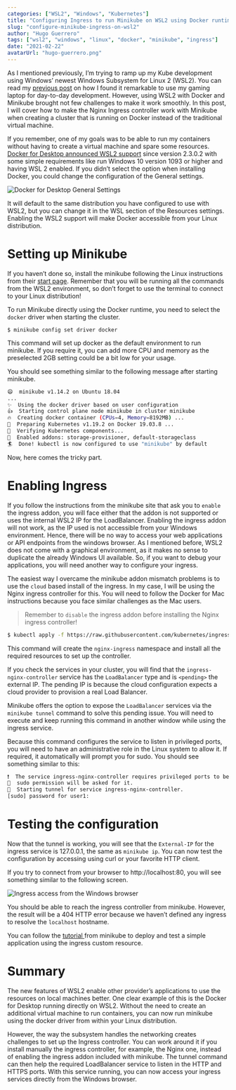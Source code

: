 ```yaml
---
categories: ["WSL2", "Windows", "Kubernetes"]
title: "Configuring Ingress to run Minikube on WSL2 using Docker runtime"
slug: "configure-minikube-ingress-on-wsl2"
author: "Hugo Guerrero"
tags: ["wsl2", "windows", "linux", "docker", "minikube", "ingress"]
date: "2021-02-22"
avatarUrl: "hugo-guerrero.png"
---
```


As I mentioned previously, I’m trying to ramp up my Kube development using Windows’ newest Windows Subsystem for Linux 2 (WSL2). You can read my [previous post](https://hellokube.dev/posts/developers-journey-to-wsl2-awesomeness/) on how I found it remarkable to use my gaming laptop for day-to-day development. However, using WSL2 with Docker and Minikube brought not few challenges to make it work smoothly. In this post, I will cover how to make the Nginx Ingress controller work with Minikube when creating a cluster that is running on Docker instead of the traditional virtual machine.


If you remember, one of my goals was to be able to run my containers without having to create a virtual machine and spare some resources. [Docker for Desktop announced WSL2 support](https://docs.docker.com/docker-for-windows/wsl/) since version 2.3.0.2 with some simple requirements like run Windows 10 version 1093 or higher and having WSL 2 enabled. If you didn’t select the option when installing Docker, you could change the configuration of the General settings.

![Docker for Desktop General Settings](/images/docker-wsl2.png)

It will default to the same distribution you have configured to use with WSL2, but you can change it in the WSL section of the Resources settings. Enabling the WSL2 support will make Docker accessible from your Linux distribution.

# Setting up Minikube

If you haven’t done so, install the minikube following the Linux instructions from their [start page](https://minikube.sigs.k8s.io/docs/start/). Remember that you will be running all the commands from the WSL2 environment, so don’t forget to use the terminal to connect to your Linux distribution!


To run Minikube directly using the Docker runtime, you need to select the `docker` driver when starting the cluster.

`$ minikube config set driver docker`

This command will set up docker as the default environment to run minikube. If you require it, you can add more CPU and memory as the preselected 2GB setting could be a bit low for your usage.

You should see something similar to the following message after starting minikube.

```sh
😄  minikube v1.14.2 on Ubuntu 18.04
...
✨  Using the docker driver based on user configuration
👍  Starting control plane node minikube in cluster minikube
🔥  Creating docker container (CPUs=4, Memory=8192MB) ...
🐳  Preparing Kubernetes v1.19.2 on Docker 19.03.8 ...
🔎  Verifying Kubernetes components...
🌟  Enabled addons: storage-provisioner, default-storageclass
🏄  Done! kubectl is now configured to use "minikube" by default
```

Now, here comes the tricky part. 

# Enabling Ingress

If you follow the instructions from the minikube site that ask you to `enable` the ingress addon, you will face either that the addon is not supported or uses the internal WSL2 IP for the LoadBalancer. Enabling the ingress addon will not work, as the IP used is not accessible from your Windows environment. Hence, there will be no way to access your web applications or API endpoints from the windows browser. As I mentioned before, WSL2 does not come with a graphical environment, as it makes no sense to duplicate the already Windows UI available. So, if you want to debug your applications, you will need another way to configure your ingress.

The easiest way I overcame the minikube addon mismatch problems is to use the `cloud` based install of the ingress. In my case, I will be using the Nginx ingress controller for this. You will need to follow the Docker for Mac instructions because you face similar challenges as the Mac users. 

> Remember to `disable` the ingress addon before installing the Nginx ingress controller! 

```sh
$ kubectl apply -f https://raw.githubusercontent.com/kubernetes/ingress-nginx/controller-v0.44.0/deploy/static/provider/cloud/deploy.yaml
```

This command will create the `nginx-ingress` namespace and install all the required resources to set up the controller. 

If you check the services in your cluster, you will find that the `ingress-nginx-controller` service has the `LoadBalancer` type and is `<pending>` the external IP. The pending IP is because the cloud configuration expects a cloud provider to provision a real Load Balancer.

Minikube offers the option to expose the `LoadBalancer` services via the `minikube tunnel` command to solve this pending issue. You will need to execute and keep running this command in another window while using the ingress service.

Because this command configures the service to listen in privileged ports, you will need to have an administrative role in the Linux system to allow it. If required, it automatically will prompt you for sudo. You should see something similar to this:

```sh
❗  The service ingress-nginx-controller requires privileged ports to be exposed: [80 443]
🔑  sudo permission will be asked for it.
🏃  Starting tunnel for service ingress-nginx-controller.
[sudo] password for user1:
```

# Testing the configuration

Now that the tunnel is working, you will see that the `External-IP` for the ingress service is 127.0.0.1, the same as `minikube ip`. You can now test the configuration by accessing using curl or your favorite HTTP client. 

If you try to connect from your browser to http://localhost:80, you will see something similar to the following screen.

![Ingress access from the Windows browser](/images/localhost-ingress.png)

You should be able to reach the ingress controller from minikube. However, the result will be a 404 HTTP error because we haven’t defined any ingress to resolve the `localhost` hostname.

You can follow the [tutorial ](https://kubernetes.io/docs/tasks/access-application-cluster/ingress-minikube/)from minikube to deploy and test a simple application using the ingress custom resource.

# Summary

The new features of WSL2 enable other provider’s applications to use the resources on local machines better. One clear example of this is the Docker for Desktop running directly on WSL2. Without the need to create an additional virtual machine to run containers, you can now run minikube using the docker driver from within your Linux distribution. 

However, the way the subsystem handles the networking creates challenges to set up the Ingress controller. You can work around it if you install manually the ingress controller, for example, the Nginx one, instead of enabling the ingress addon included with minikube. The tunnel command can then help the required LoadBalancer service to listen in the HTTP and HTTPS ports. With this service running, you can now access your ingress services directly from the Windows browser. 